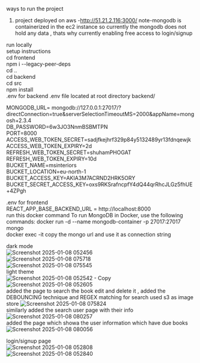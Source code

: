 ways to run the project


1. project deployed on aws -http://51.21.2.116:3000/
   note-mongodb is containerized in the ec2 instance so currently the mongodb does not hold any data , thats why currently enabling free access to login/signup

run locally  
setup instructions  
cd frontend  
npm i --legacy-peer-deps  
cd ..  
cd backend  
cd src  
npm install  
.env for backend .env file located at root directory backend/

MONGODB_URL= mongodb://127.0.0.1:27017/?directConnection=true&serverSelectionTimeoutMS=2000&appName=mongosh+2.3.4  
DB_PASSWORD=6w3JO3NnmBSBMTPN  
PORT=8000  
ACCESS_WEB_TOKEN_SECRET=sadjfkejhrf329p84y5132489yr13fdnqewjk  
ACCESS_WEB_TOKEN_EXPIRY=2d  
REFRESH_WEB_TOKEN_SECRET=shuhamPHOGAT  
REFRESH_WEB_TOKEN_EXPIRY=10d  
BUCKET_NAME=msinteriors  
BUCKET_LOCATION=eu-north-1  
BUCKET_ACCESS_KEY=AKIA3M7ACRND2HRK5ORY  
BUCKET_SECRET_ACCESS_KEY=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

.env for frontend  
REACT_APP_BASE_BACKEND_URL = http://localhost:8000  
run this docker command 
To run MongoDB in Docker, use the following commands:
docker run -d --name mongodb-container -p 27017:27017  mongo  
docker exec -it <mongodbcontainer id> 
copy the mongo url and use it as connection string  


dark mode  
![Screenshot 2025-01-08 052456](https://github.com/user-attachments/assets/9ac763d1-15b2-467d-a0ff-753859b4fa05)  
![Screenshot 2025-01-08 075718](https://github.com/user-attachments/assets/010ab18e-2ff3-4c96-b43a-3315a3981a0f)  
![Screenshot 2025-01-08 075545](https://github.com/user-attachments/assets/ac01b7cf-725c-4f93-bc30-6ce19104870e)  
light theme  
![Screenshot 2025-01-08 052542 - Copy](https://github.com/user-attachments/assets/ce0b1dea-4766-430b-a7ed-3dcce36b6823)
![Screenshot 2025-01-08 052605](https://github.com/user-attachments/assets/04099898-e9c5-41c4-a8b0-df63aec78b49)  
added the page to search the book edit and delete it , added the DEBOUNCING technique and REGEX matching for search used s3 as image store
![Screenshot 2025-01-08 075824](https://github.com/user-attachments/assets/67cea1da-8a8e-40c1-89fb-a02f20921ab6)  
similarly added the search user page with their info  
![Screenshot 2025-01-08 080257](https://github.com/user-attachments/assets/8dc5c931-2505-457a-a91b-0aa46491461f)  
added the page which showa the user information which have due books  
![Screenshot 2025-01-08 080056](https://github.com/user-attachments/assets/2071c91a-0618-4901-a942-5262381f4ffb)

login/signup page  
![Screenshot 2025-01-08 052808](https://github.com/user-attachments/assets/17485ec1-4b49-4457-bbe2-6ccec8f02511)  
![Screenshot 2025-01-08 052840](https://github.com/user-attachments/assets/ced26c2b-af0f-43b9-92fc-900746890780)
